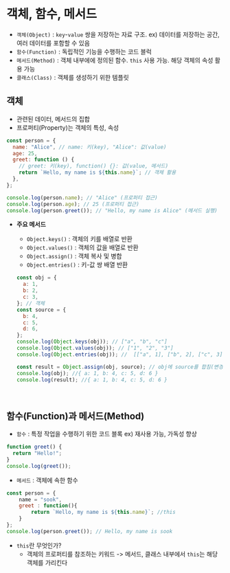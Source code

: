 # 객체, 함수, 메서드

- `객체(Object)` : `key`-`value` 쌍을 저장하는 자료 구조.
  ex) 데이터를 저장하는 공간, 여러 데이터를 포함할 수 있음
- `함수(Function)` : 독립적인 기능을 수행하는 코드 블럭
- `메서드(Method)` : 객체 내부에에 정의된 함수. `this` 사용 가능. 해당 객체의 속성 활용 가능
- `클래스(Class)` : 객체를 생성하기 위한 템플릿

## 객체

- 관련된 데이터, 메서드의 집합
- 프로퍼티(Property)는 객체의 특성, 속성

```javascript
const person = {
  name: "Alice", // name: 키(key), "Alice": 값(value)
  age: 25,
  greet: function () {
    // greet: 키(key), function() {}: 값(value, 메서드)
    return `Hello, my name is ${this.name}`; // 객체 활용
  },
};

console.log(person.name); // "Alice" (프로퍼티 접근)
console.log(person.age); // 25 (프로퍼티 접근)
console.log(person.greet()); // "Hello, my name is Alice" (메서드 실행)
```

- <b> 주요 메서드 </b>

  - `Object.keys()` : 객체의 키를 배열로 반환
  - `Object.values()` : 객체의 값을 배열로 반환
  - `Object.assign()` : 객체 복사 및 병합
  - `Object.entries()` : 키-값 쌍 배열 반환

  ```javascript
  const obj = {
    a: 1,
    b: 2,
    c: 3,
  }; // 객체
  const source = {
    b: 4,
    c: 5,
    d: 6,
  };
  console.log(Object.keys(obj)); // ["a", "b", "c"]
  console.log(Object.values(obj)); // ["1", "2", "3"]
  console.log(Object.entries(obj)); //  [["a", 1], ["b", 2], ["c", 3]]

  const result = Object.assign(obj, source); // obj에 source를 합침(변경)
  console.log(obj); //{ a: 1, b: 4, c: 5, d: 6 }
  console.log(result); //{ a: 1, b: 4, c: 5, d: 6 }
  ```

<br>

## 함수(Function)과 메서드(Method)

- `함수` : 특정 작업을 수행하기 위한 코드 블록
  ex) 재사용 가능, 가독성 향상

```javascript
function greet() {
  return "Hello!";
}
console.log(greet());
```

- `메서드` : 객체에 속한 함수

```javascript
const person = {
    name = "sook",
    greet : function(){
        return `Hello, my name is ${this.name}`; //this
    }
};
console.log(person.greet()); // Hello, my name is sook

```

- `this`란 무엇인가?
  - 객체의 프로퍼티를 참조하는 키워드
    -> 메서드, 클래스 내부에서 `this`는 해당 객체를 가리킨다
